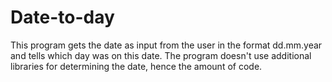 # Date-to-day

This program gets the date as input from the user in the format dd.mm.year and tells which day was on this date. The program doesn't use additional libraries for determining the date, hence the amount of code.
